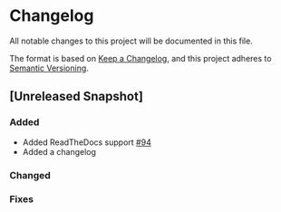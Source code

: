 # Changelog
All notable changes to this project will be documented in this file.

The format is based on [Keep a Changelog](https://keepachangelog.com/en/1.0.0/),
and this project adheres to [Semantic Versioning](https://semver.org/spec/v2.0.0.html).

## [Unreleased Snapshot]

### Added
- Added ReadTheDocs support [#94](https://github.com/ie3-institute/DWDWeatherTools/issues/94)
- Added a changelog

### Changed

### Fixes
